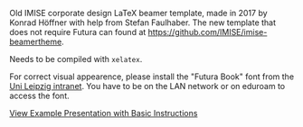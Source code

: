Old IMISE corporate design LaTeX beamer template, made in 2017 by Konrad Höffner with help from Stefan Faulhaber.
The new template that does not require Futura can found at https://github.com/IMISE/imise-beamertheme.

Needs to be compiled with `xelatex`.

For correct visual appearence, please install the "Futura Book" font from the [Uni Leipzig intranet](http://www.zv.uni-leipzig.de/fileadmin/user_upload/intranet/Dezernat_5/Corporate_Design/gestaltungselemente/ul_futura_latex.zip). You have to be on the LAN network or on eduroam to access the font.

[View Example Presentation with Basic Instructions](https://github.com/IMISE/imise-beamertheme/releases/download/0.1/imisetest.pdf)
